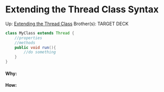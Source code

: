 # Extending the Thread Class Syntax

Up: [Extending the Thread Class](extending_the_thread_class)
Brother(s):
TARGET DECK

```java
class MyClass extends Thread {
	//properties
	//methods
	public void run(){
		//do something
	}
}
```




































#### Why:
#### How:









